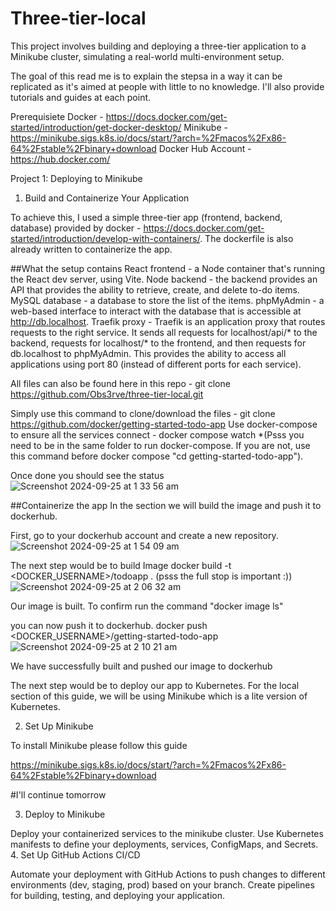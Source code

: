 # Three-tier-local
This project involves building and deploying a three-tier application to a Minikube cluster, simulating a real-world multi-environment setup.


The goal of this read me is to explain the stepsa in a way it can be replicated as it's aimed at people with little to no knowledge. I'll also provide tutorials and guides at each point.

Prerequisiete 
Docker - https://docs.docker.com/get-started/introduction/get-docker-desktop/
Minikube - https://minikube.sigs.k8s.io/docs/start/?arch=%2Fmacos%2Fx86-64%2Fstable%2Fbinary+download
Docker Hub Account - https://hub.docker.com/

Project 1: Deploying to Minikube

   

1. Build and Containerize Your Application

To achieve this, I used a simple three-tier app (frontend, backend, database) provided by docker - https://docs.docker.com/get-started/introduction/develop-with-containers/. The dockerfile is also already written to containerize the app.

##What the setup contains
React frontend - a Node container that's running the React dev server, using Vite.
Node backend - the backend provides an API that provides the ability to retrieve, create, and delete to-do items.
MySQL database - a database to store the list of the items.
phpMyAdmin - a web-based interface to interact with the database that is accessible at http://db.localhost.
Traefik proxy - Traefik is an application proxy that routes requests to the right service. It sends all requests for localhost/api/* to the backend, requests for localhost/* to the frontend, and then requests for db.localhost to phpMyAdmin. This provides the ability to access all applications using port 80 (instead of different ports for each service).


All files can also be found here in this repo - git clone https://github.com/Obs3rve/three-tier-local.git

Simply use this command to clone/download the files - git clone https://github.com/docker/getting-started-todo-app
Use docker-compose to ensure all the services connect - docker compose watch
*(Psss you need to be in the same folder to run docker-compose. If you are not, use this command before docker compose "cd getting-started-todo-app"). 

Once done you should see the status
![Screenshot 2024-09-25 at 1 33 56 am](https://github.com/user-attachments/assets/0a8d3d70-b37c-4e7b-97a6-ae4cc9d3f197)


##Containerize the app
In the section we will build the image and push it to dockerhub.

First, go to your dockerhub account and create a new repository.
![Screenshot 2024-09-25 at 1 54 09 am](https://github.com/user-attachments/assets/ce453f7f-ef5b-4d0c-bb72-06acd105b46c)


The next step would be to build Image
docker build -t <DOCKER_USERNAME>/todoapp .
(psss the full stop is important :))
![Screenshot 2024-09-25 at 2 06 32 am](https://github.com/user-attachments/assets/70b93c85-9658-417f-bc3d-72b09b84d02b)

Our image is built. To confirm run the command "docker image ls"

you can now push it to dockerhub.
docker push <DOCKER_USERNAME>/getting-started-todo-app
![Screenshot 2024-09-25 at 2 10 21 am](https://github.com/user-attachments/assets/30d4bf7c-0cce-4856-a439-70edfab91a44)


We have successfully built and pushed our image to dockerhub

The next step would be to deploy our app to Kubernetes. For the local section of this guide, we will be using Minikube which is a lite version of Kubernetes.


2. Set Up Minikube

To install Minikube please follow this guide 

https://minikube.sigs.k8s.io/docs/start/?arch=%2Fmacos%2Fx86-64%2Fstable%2Fbinary+download


#I'll continue tomorrow 


3. Deploy to Minikube

Deploy your containerized services to the minikube cluster.
Use Kubernetes manifests to define your deployments, services, ConfigMaps, and Secrets.
4. Set Up GitHub Actions CI/CD

Automate your deployment with GitHub Actions to push changes to different environments (dev, staging, prod) based on your branch.
Create pipelines for building, testing, and deploying your application.
